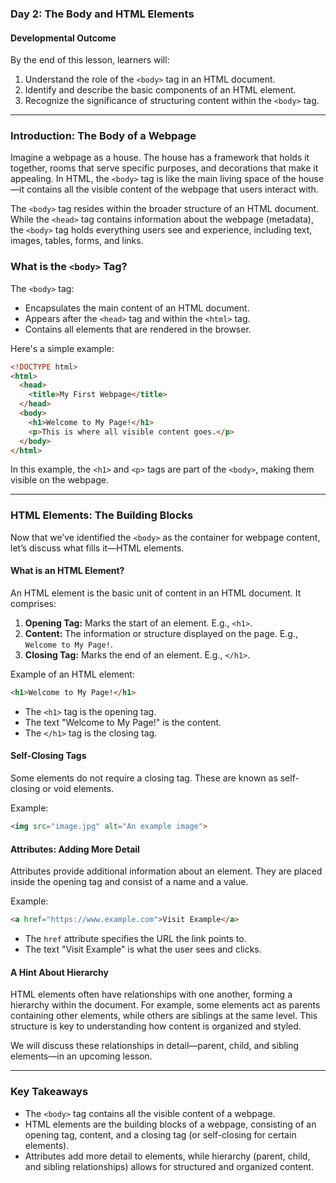 ### **Day 2: The Body and HTML Elements**

#### **Developmental Outcome**
By the end of this lesson, learners will:
1. Understand the role of the `<body>` tag in an HTML document.
2. Identify and describe the basic components of an HTML element.
3. Recognize the significance of structuring content within the `<body>` tag.

---

### **Introduction: The Body of a Webpage**
Imagine a webpage as a house. The house has a framework that holds it together, rooms that serve specific purposes, and decorations that make it appealing. In HTML, the `<body>` tag is like the main living space of the house—it contains all the visible content of the webpage that users interact with.

The `<body>` tag resides within the broader structure of an HTML document. While the `<head>` tag contains information about the webpage (metadata), the `<body>` tag holds everything users see and experience, including text, images, tables, forms, and links.

### **What is the `<body>` Tag?**
The `<body>` tag:
- Encapsulates the main content of an HTML document.
- Appears after the `<head>` tag and within the `<html>` tag.
- Contains all elements that are rendered in the browser.

Here's a simple example:

```html
<!DOCTYPE html>
<html>
  <head>
    <title>My First Webpage</title>
  </head>
  <body>
    <h1>Welcome to My Page!</h1>
    <p>This is where all visible content goes.</p>
  </body>
</html>
```

In this example, the `<h1>` and `<p>` tags are part of the `<body>`, making them visible on the webpage.

---

### **HTML Elements: The Building Blocks**
Now that we’ve identified the `<body>` as the container for webpage content, let’s discuss what fills it—HTML elements.

#### **What is an HTML Element?**
An HTML element is the basic unit of content in an HTML document. It comprises:
1. **Opening Tag:** Marks the start of an element. E.g., `<h1>`.
2. **Content:** The information or structure displayed on the page. E.g., `Welcome to My Page!`.
3. **Closing Tag:** Marks the end of an element. E.g., `</h1>`.

Example of an HTML element:
```html
<h1>Welcome to My Page!</h1>
```
- The `<h1>` tag is the opening tag.
- The text "Welcome to My Page!" is the content.
- The `</h1>` tag is the closing tag.

#### **Self-Closing Tags**
Some elements do not require a closing tag. These are known as self-closing or void elements. 

Example:
```html
<img src="image.jpg" alt="An example image">
```

#### **Attributes: Adding More Detail**
Attributes provide additional information about an element. They are placed inside the opening tag and consist of a name and a value.

Example:
```html
<a href="https://www.example.com">Visit Example</a>
```
- The `href` attribute specifies the URL the link points to.
- The text "Visit Example" is what the user sees and clicks.

#### **A Hint About Hierarchy**
HTML elements often have relationships with one another, forming a hierarchy within the document. For example, some elements act as parents containing other elements, while others are siblings at the same level. This structure is key to understanding how content is organized and styled.

We will discuss these relationships in detail—parent, child, and sibling elements—in an upcoming lesson.

---

### **Key Takeaways**
- The `<body>` tag contains all the visible content of a webpage.
- HTML elements are the building blocks of a webpage, consisting of an opening tag, content, and a closing tag (or self-closing for certain elements).
- Attributes add more detail to elements, while hierarchy (parent, child, and sibling relationships) allows for structured and organized content.


